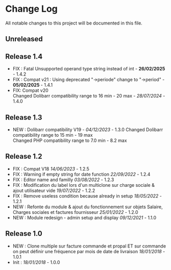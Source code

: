 # Change Log
All notable changes to this project will be documented in this file.

## Unreleased



## Release 1.4

- FIX : Fatal Unsupported operand type string instead of int - **26/02/2025** - 1.4.2
- FIX : Compat v21 : Using deprecated "->periode" change to "->period" - **05/02/2025** - 1.4.1
- FIX: Compat v20  
  Changed Dolibarr compatibility range to 16 min - 20 max - *28/07/2024* - 1.4.0

## Release 1.3

- NEW : Dolibarr compatibility V19 - *04/12/2023* - 1.3.0 
  	Changed Dolibarr compatibility range to 15 min - 19 max  
  	Changed PHP compatibility range to 7.0 min - 8.2 max

## Release 1.2

- FIX : Compat V18 *14/06/2023* - 1.2.5
- FIX : Warning if empty string for date function *22/09/2022* - 1.2.4
- FIX : Editor name and familly *03/08/2022* - 1.2.3
- FIX : Modification du label lors d'un multiclone sur charge sociale & ajout utilisateur vide *19/07/2022* - 1.2.2 
- FIX : Remove useless condition because already in setup *18/05/2022* - 1.2.1
- NEW : Refonte du module & ajout du fonctionnement sur objets Salaire, Charges sociales et factures fournisseur *25/01/2022* - 1.2.0
- NEW : Module redesign - admin setup and display *09/12/2021* - 1.1.0

## Release 1.0

- NEW : Clone multiple sur facture commande et propal ET sur commande on peut définir une fréquence par mois de date de livraison *18/01/2018* - 1.0.1
- Init : *18/01/2018* - 1.0.0
